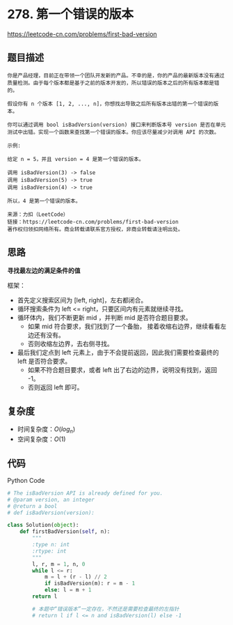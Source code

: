 # 278. 第一个错误的版本

https://leetcode-cn.com/problems/first-bad-version

## 题目描述

```
你是产品经理，目前正在带领一个团队开发新的产品。不幸的是，你的产品的最新版本没有通过质量检测。由于每个版本都是基于之前的版本开发的，所以错误的版本之后的所有版本都是错的。

假设你有 n 个版本 [1, 2, ..., n]，你想找出导致之后所有版本出错的第一个错误的版本。

你可以通过调用 bool isBadVersion(version) 接口来判断版本号 version 是否在单元测试中出错。实现一个函数来查找第一个错误的版本。你应该尽量减少对调用 API 的次数。

示例:

给定 n = 5，并且 version = 4 是第一个错误的版本。

调用 isBadVersion(3) -> false
调用 isBadVersion(5) -> true
调用 isBadVersion(4) -> true

所以，4 是第一个错误的版本。

来源：力扣（LeetCode）
链接：https://leetcode-cn.com/problems/first-bad-version
著作权归领扣网络所有。商业转载请联系官方授权，非商业转载请注明出处。
```

## 思路

**寻找最左边的满足条件的值**

框架：

-   首先定义搜索区间为 [left, right]，左右都闭合。
-   循环搜索条件为 left <= right，只要区间内有元素就继续寻找。
-   循环体内，我们不断更新 mid ，并判断 mid 是否符合题目要求。
    -   如果 mid 符合要求，我们找到了一个备胎， 接着收缩右边界，继续看看左边还有没有。
    -   否则收缩左边界，去右侧寻找。
-   最后我们定点到 left 元素上，由于不会提前返回，因此我们需要检查最终的 left 是否符合要求。
    -   如果不符合题目要求，或者 left 出了右边的边界，说明没有找到，返回 -1。
    -   否则返回 left 即可。

## 复杂度

-   时间复杂度：$O(log_n)$
-   空间复杂度：$O(1)$

## 代码

Python Code

```py
# The isBadVersion API is already defined for you.
# @param version, an integer
# @return a bool
# def isBadVersion(version):

class Solution(object):
    def firstBadVersion(self, n):
        """
        :type n: int
        :rtype: int
        """
        l, r, m = 1, n, 0
        while l <= r:
            m = l + (r - l) // 2
            if isBadVersion(m): r = m - 1
            else: l = m + 1
        return l

        # 本题中“错误版本”一定存在，不然还是需要检查最终的左指针
        # return l if l <= n and isBadVersion(l) else -1
```
